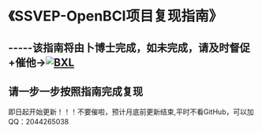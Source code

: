 # 《SSVEP-OpenBCI项目复现指南》
## -----该指南将由卜博士完成，如未完成，请及时督促+催他→[![BXL](https://img.shields.io/github/followers/Bu0717?label=%E5%8D%9C%E5%8D%9A%E5%A3%AB&style=social)](https://github.com/Bu0717)
## 请一步一步按照指南完成复现
即日起开始更新！！！不要催啦，预计月底前更新结束,平时不看GitHub，可以加QQ：2044265038
